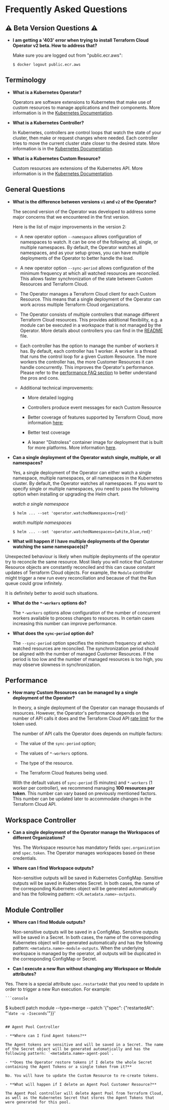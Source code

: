 # Frequently Asked Questions

## :warning: Beta Version Questions :warning:

- **I am getting a '403' error when trying to install Terraform Cloud Operator v2 beta. How to address that?**

  Make sure you are logged out from "public.ecr.aws":

  ```console
  $ docker logout public.ecr.aws
  ```

## Terminology

- **What is a Kubernetes Operator?**

  Operators are software extensions to Kubernetes that make use of custom resources to manage applications and their components. More information is in the [Kubernetes Documentation](https://kubernetes.io/docs/concepts/extend-kubernetes/operator/).

- **What is a Kubernetes Controller?**

  In Kubernetes, controllers are control loops that watch the state of your cluster, then make or request changes where needed. Each controller tries to move the current cluster state closer to the desired state. More information is in the [Kubernetes Documentation](https://kubernetes.io/docs/concepts/architecture/controller/).

- **What is a Kubernetes Custom Resource?**

  Custom resources are extensions of the Kubernetes API. More information is in the [Kubernetes Documentation](https://kubernetes.io/docs/concepts/extend-kubernetes/api-extension/custom-resources/).

## General Questions

- **What is the difference between versions `v1` and `v2` of the Operator?**

  The second version of the Operator was developed to address some major concerns that we encountered in the first version.

  Here is the list of major improvements in the version 2:

  - A new operator option `--namespace` allows configuration of namespaces to watch. It can be one of the following: all, single, or multiple namespaces. By default, the Operator watches all namespaces, and as your setup grows, you can have multiple deployments of the Operator to better handle the load.

  - A new operator option `--sync-period` allows configuration of the minimum frequency at which all watched resources are reconciled. This allows faster synchronization of the state between Custom Resources and Terraform Cloud.

  - The Operator manages a Terraform Cloud client for each Custom Resource. This means that a single deployment of the Operator can work across multiple Terraform Cloud organizations.

  - The Operator consists of multiple controllers that manage different Terraform Cloud resources. This provides additional flexibility, e.g. a module can be executed in a workspace that is not managed by the Operator. More details about controllers you can find in the [README](../README.md) file.

  - Each controller has the option to manage the number of workers it has. By default, each controller has 1 worker. A worker is a thread that runs the control loop for a given Custom Resource. The more workers the controller has, the more Customer Resources it can handle concurrently. This improves the Operator's performance. Please refer to the [performance FAQ section](./faq.md#performance) to better understand the pros and cons.

  - Additional technical improvements:

    - More detailed logging
    - Controllers produce event messages for each Custom Resource

    - Better coverage of features supported by Terraform Cloud, more information [here](./features.md);

    - Better test coverage 

    - A leaner "Distroless" container image for deployment that is built for more platforms. More information [here](https://github.com/GoogleContainerTools/distroless).


- **Can a single deployment of the Operator watch single, multiple, or all namespaces?**

  Yes, a single deployment of the Operator can either watch a single namespace, multiple namespaces, or all namespaces in the Kubernetes cluster. By default, the Operator watches all namespaces. If you want to specify single or multiple namespaces, you need to pass the following option when installing or upgrading the Helm chart.

  *watch a single namespace*
  ```console
  $ helm ... --set 'operator.watchedNamespaces={red}'
  ```

  *watch multiple namespaces*
  ```console
  $ helm ... --set 'operator.watchedNamespaces={white,blue,red}'
  ```

- **What will happen if I have multiple deployments of the Operator watching the same namespace(s)?**

Unexpected behaviour is likely when multiple deployments of the operator try to reconcile the same resource. Most likely you will notice that Customer Resource objects are constantly reconciled and this can cause constant updates of Terraform Cloud objects. For example, the `Module` controller might trigger a new run every reconciliation and because of that the Run queue could grow infinitely.

  It is definitely better to avoid such situations.

- **What do the `*-workers` options do?**

  The `*-workers` options allow configuration of the number of concurrent workers available to process changes to resources. In certain cases increasing this number can improve performance.

- **What does the `sync-period` option do?**

  The `--sync-period` option specifies the minimum frequency at which watched resources are reconciled. The synchronization period should be aligned with the number of managed Customer Resources. If the period is too low and the number of managed resources is too high, you may observe slowness in synchronization.

## Performance

- **How many Custom Resources can be managed by a single deployment of the Operator?**

  In theory, a single deployment of the Operator can manage thousands of resources. However, the Operator's performance depends on the number of API calls it does and the Terraform Cloud API [rate limit](https://developer.hashicorp.com/terraform/cloud-docs/api-docs#rate-limiting) for the token used.

  The number of API calls the Operator does depends on multiple factors:

    - The value of the `sync-period` option;

    - The values of `*-workers` options.

    - The type of the resource.

    - The Terraform Cloud features being used.

  With the default values of `sync-period` (5 minutes) and `*-workers` (1 worker per controller), we recommend managing **100 resources per token**. This number can vary based on previously mentioned factors. This number can be updated later to accommodate  changes in the Terraform Cloud API.

## Workspace Controller

- **Can a single deployment of the Operator manage the Workspaces of different Organizations?**

  Yes. The Workspace resource has mandatory fields `spec.organization` and `spec.token`. The Operator manages workspaces based on these credentials.

- **Where can I find Workspace outputs?**

  Non-sensitive outputs will be saved in Kubernetes ConfigMap. Sensitive outputs will be saved in Kubernetes Secret. In both cases, the name of the corresponding Kubernetes object will be generated automatically and has the following pattern: `<CR.metadata.name>-outputs`.

## Module Controller

- **Where can I find Module outputs?**

  Non-sensitive outputs will be saved in a ConfigMap. Sensitive outputs will be saved in a Secret. In both cases, the name of the corresponding Kubernetes object will be generated automatically and has the following pattern: `<metadata.name>-module-outputs`. When the underlying workspace is managed by the operator, all outputs will be duplicated in the corresponding ConfigMap or Secret.

- **Can I execute a new Run without changing any Workspace or Module attributes?**

Yes. There is a special attribute `spec.restartedAt` that you need to update in order to trigger a new Run execution. For example:

	```console
  $ kubectl patch module <NAME> --type=merge --patch '{"spec": {"restartedAt": "'`date -u -Iseconds`'"}}'
  ```

## Agent Pool Controller

- **Where can I find Agent tokens?**

  The Agent tokens are sensitive and will be saved in a Secret. The name of the Secret object will be generated automatically and has the following pattern: `<metadata.name>-agent-pool`.

- **Does the Operator restore tokens if I delete the whole Secret containing the Agent Tokens or a single token from it?**

  No. You will have to update the Custom Resource to re-create tokens.

- **What will happen if I delete an Agent Pool Customer Resource?**

  The Agent Pool controller will delete Agent Pool from Terraform Cloud, as well as the Kubernetes Secret that stores the Agent Tokens that were generated for this pool.
